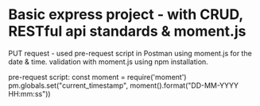 # Basic express project - with CRUD, RESTful api standards & moment.js

PUT request - used pre-request script in Postman using moment.js for the date & time.
validation with moment.js using npm installation.

pre-request script: 
const moment = require('moment')
pm.globals.set("current_timestamp", moment().format("DD-MM-YYYY HH:mm:ss"))

